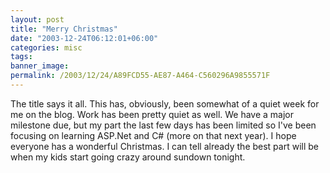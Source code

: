 ```yaml
---
layout: post
title: "Merry Christmas"
date: "2003-12-24T06:12:01+06:00"
categories: misc 
tags: 
banner_image: 
permalink: /2003/12/24/A89FCD55-AE87-A464-C560296A9855571F
---
```


The title says it all. This has, obviously, been somewhat of a quiet week for me on the blog. Work has been pretty quiet as well. We have a major milestone due, but my part the last few days has been limited so I've been focusing on learning ASP.Net and C# (more on that next year). I hope everyone has a wonderful Christmas. I can tell already the best part will be when my kids start going crazy around sundown tonight.